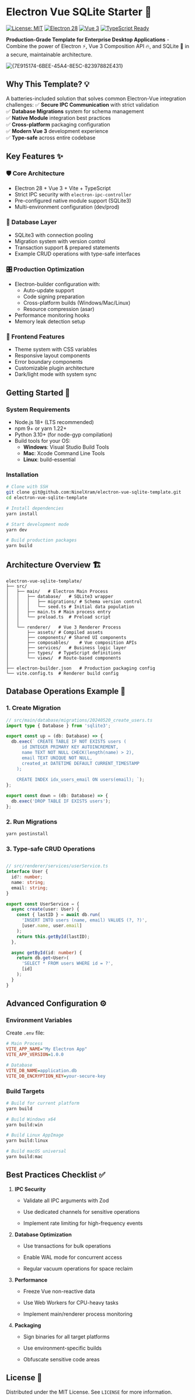

# Electron Vue SQLite Starter 🚀

[![License: MIT](https://img.shields.io/badge/License-MIT-blue.svg)](https://opensource.org/licenses/MIT)
[![Electron 28](https://img.shields.io/badge/Electron-28-9FEAF9.svg?logo=electron)](https://www.electronjs.org)
[![Vue 3](https://img.shields.io/badge/Vue-3-4FC08D.svg?logo=vuedotjs)](https://vuejs.org)
[![TypeScript Ready](https://img.shields.io/badge/TypeScript-Ready-3178C6.svg?logo=typescript)](https://www.typescriptlang.org)

**Production-Grade Template for Enterprise Desktop Applications** - Combine the power of Electron ⚡, Vue 3 Composition API 🔥, and SQLite 💾 in a secure, maintainable architecture.

![{7E915174-6BEE-45A4-8E5C-82397882E431}](https://github.com/user-attachments/assets/a7928531-a4bc-4c9b-91df-ff7fc8aa7ebb)


## Why This Template? 💡

A batteries-included solution that solves common Electron-Vue integration challenges:
✅ **Secure IPC Communication** with strict validation  
✅ **Database Migrations** system for schema management  
✅ **Native Module** integration best practices  
✅ **Cross-platform** packaging configuration  
✅ **Modern Vue 3** development experience  
✅ **Type-safe** across entire codebase

## Key Features ✨

### 🛡️ Core Architecture
- Electron 28 + Vue 3 + Vite + TypeScript 
- Strict IPC security with `electron-ipc-controller`
- Pre-configured native module support (SQLite3)
- Multi-environment configuration (dev/prod)

### 💾 Database Layer
- SQLite3 with connection pooling
- Migration system with version control
- Transaction support & prepared statements
- Example CRUD operations with type-safe interfaces

### 🎛️ Production Optimization
- Electron-builder configuration with:
  - Auto-update support
  - Code signing preparation
  - Cross-platform builds (Windows/Mac/Linux)
  - Resource compression (asar)
- Performance monitoring hooks
- Memory leak detection setup

### 🎨 Frontend Features
- Theme system with CSS variables
- Responsive layout components
- Error boundary components
- Customizable plugin architecture
- Dark/light mode with system sync

## Getting Started 🚀

### System Requirements
- Node.js 18+ (LTS recommended)
- npm 9+ or yarn 1.22+
- Python 3.10+ (for node-gyp compilation)
- Build tools for your OS:
  - **Windows**: Visual Studio Build Tools
  - **Mac**: Xcode Command Line Tools
  - **Linux**: build-essential

### Installation
```bash
# Clone with SSH
git clone git@github.com:NinelXram/electron-vue-sqlite-template.git
cd electron-vue-sqlite-template

# Install dependencies
yarn install

# Start development mode
yarn dev

# Build production packages
yarn build
```
## Architecture Overview 🏗️

```
electron-vue-sqlite-template/
├── src/
│   ├── main/	# Electron Main Process
│   │   ├── database/	# SQLite3 wrapper
│   │   │   ├── migrations/	# Schema version control
│   │   │   └── seed.ts	# Initial data population
│   │   ├── main.ts	# Main process entry
│   │   └── preload.ts	# Preload script
│   │
│   └── renderer/	# Vue 3 Renderer Process
│       ├── assets/	# Compiled assets
│       ├── components/	# Shared UI components
│       ├── composables/	# Vue composition APIs
│       ├── services/	# Business logic layer
│       ├── types/	# TypeScript definitions
│       └── views/	# Route-based components
│
├── electron-builder.json	# Production packaging config
└── vite.config.ts	# Renderer build config

```

## Database Operations Example 💾

### 1. Create Migration

```typescript
// src/main/database/migrations/20240520_create_users.ts
import type { Database } from 'sqlite3';

export const up = (db: Database) => {
  db.exec(` CREATE TABLE IF NOT EXISTS users (
      id INTEGER PRIMARY KEY AUTOINCREMENT,
      name TEXT NOT NULL CHECK(length(name) > 2),
      email TEXT UNIQUE NOT NULL,
      created_at DATETIME DEFAULT CURRENT_TIMESTAMP
    );
    
    CREATE INDEX idx_users_email ON users(email); `);
};

export const down = (db: Database) => {
  db.exec('DROP TABLE IF EXISTS users');
};
```

### 2. Run Migrations

```bash
yarn postinstall
```
### 3. Type-safe CRUD Operations

```typescript

// src/renderer/services/userService.ts
interface User {
  id?: number;
  name: string;
  email: string;
}

export const UserService = {
  async create(user: User) {
    const { lastID } = await db.run(
      'INSERT INTO users (name, email) VALUES (?, ?)',
      [user.name, user.email]
    );
    return this.getById(lastID);
  },

  async getById(id: number) {
    return db.get<User>(
      'SELECT * FROM users WHERE id = ?',
      [id]
    );
  }
}
```

## Advanced Configuration ⚙️

### Environment Variables

Create  `.env`  file:

```ini
# Main Process
VITE_APP_NAME="My Electron App"
VITE_APP_VERSION=1.0.0

# Database
VITE_DB_NAME=application.db
VITE_DB_ENCRYPTION_KEY=your-secure-key
```

### Build Targets

```bash
# Build for current platform
yarn build

# Build Windows x64
yarn build:win

# Build Linux AppImage
yarn build:linux

# Build macOS universal
yarn build:mac
```

## Best Practices Checklist ✅

1.  **IPC Security**
    
    -   Validate all IPC arguments with Zod
        
    -   Use dedicated channels for sensitive operations
        
    -   Implement rate limiting for high-frequency events
        
2.  **Database Optimization**
    
    -   Use transactions for bulk operations
        
    -   Enable WAL mode for concurrent access
        
    -   Regular vacuum operations for space reclaim
        
3.  **Performance**
    
    -   Freeze Vue non-reactive data
        
    -   Use Web Workers for CPU-heavy tasks
        
    -   Implement main/renderer process monitoring
        
4.  **Packaging**
    
    -   Sign binaries for all target platforms
        
    -   Use environment-specific builds
        
    -   Obfuscate sensitive code areas

## License 📄

Distributed under the MIT License. See  `LICENSE`  for more information.
